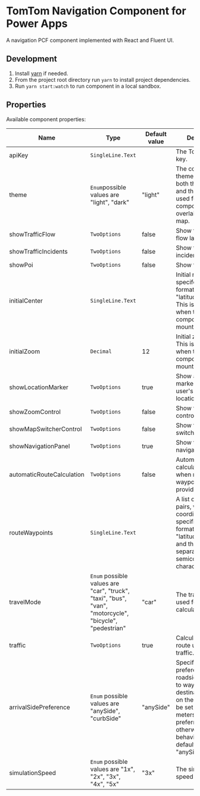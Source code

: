 # TomTom Navigation Component for Power Apps

A navigation PCF component implemented with React and Fluent UI.

## Development

1. Install [yarn](https://classic.yarnpkg.com/en/docs/install#mac-stable) if needed.
2. From the project root directory run `yarn` to install project dependencies.
3. Run `yarn start:watch` to run component in a local sandbox.

## Properties

Available component properties:

| Name                      | Type                                                                                                   | Default value | Description                                                                                                                                                                                               |
| ------------------------- | ------------------------------------------------------------------------------------------------------ | ------------- | --------------------------------------------------------------------------------------------------------------------------------------------------------------------------------------------------------- |
| apiKey                    | `SingleLine.Text`                                                                                      |               | The TomTom API key.                                                                                                                                                                                       |
| theme                     | `Enum`possible values are "light", "dark"                                                              | "light"       | The componnent theme. Influences both the map style and the theme used for the components overlaid on the map.                                                                                            |
| showTrafficFlow           | `TwoOptions`                                                                                           | false         | Show the traffic flow layer.                                                                                                                                                                              |
| showTrafficIncidents      | `TwoOptions`                                                                                           | false         | Show the traffic incidents layer.                                                                                                                                                                         |
| showPoi                   | `TwoOptions`                                                                                           | false         | Show the POI layer.                                                                                                                                                                                       |
| initialCenter             | `SingleLine.Text`                                                                                      |               | Initial map center specifed in the format "latitude,longitude". This is set once when the component is mounted.                                                                                           |
| initialZoom               | `Decimal`                                                                                              | 12            | Initial zoom level. This is set once when the component is mounted.                                                                                                                                       |
| showLocationMarker        | `TwoOptions`                                                                                           | true          | Show a location marker for the user's current location.                                                                                                                                                   |
| showZoomControl           | `TwoOptions`                                                                                           | false         | Show the zoom control.                                                                                                                                                                                    |
| showMapSwitcherControl    | `TwoOptions`                                                                                           | false         | Show the map switcher control.                                                                                                                                                                            |
| showNavigationPanel       | `TwoOptions`                                                                                           | true          | Show the navigation panel.                                                                                                                                                                                |
| automaticRouteCalculation | `TwoOptions`                                                                                           | false         | Automatically calculates a route when more than 1 waypoint is provided.                                                                                                                                   |
| routeWaypoints            | `SingleLine.Text`                                                                                      |               | A list of coordinate pairs, where each coordinate is specified in the format "latitude,longitude" and the pairs are separated with a semicolon character ";".                                             |
| travelMode                | `Enum` possible values are "car", "truck", "taxi", "bus", "van", "motorcycle", "bicycle", "pedestrian" | "car"         | The travel mode used for the route calculation.                                                                                                                                                           |
| traffic                   | `TwoOptions`                                                                                           | true          | Calculates the route using live traffic.                                                                                                                                                                  |
| arrivalSidePreference     | `Enum` possible values are "anySide", "curbSide"                                                       | "anySide"     | Specifies the preference of roadside on arrival to waypoints and destination. Stop on the road has to be set at least two meters to the preferred side, otherwise the behavior will default to "anySide". |
| simulationSpeed           | `Enum` possible values are "1x", "2x", "3x", "4x", "5x"                                                | "3x"          | The simulation speed.                                                                                                                                                                                     |
